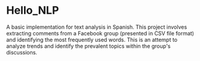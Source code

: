 # Hello_NLP
A basic implementation for text analysis in Spanish.
This project involves extracting comments from a Facebook group (presented in CSV file format) and identifying the most frequently used words. This is an attempt to analyze trends and identify the prevalent topics within the group's discussions.
